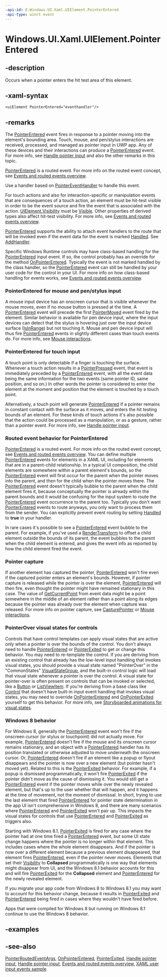 ```yaml
---
-api-id: E:Windows.UI.Xaml.UIElement.PointerEntered
-api-type: winrt event
---
```


<!-- Event syntax
public event Windows.UI.Xaml.Input.PointerEventHandler PointerEntered
-->

# Windows.UI.Xaml.UIElement.PointerEntered

## -description

Occurs when a pointer enters the hit test area of this element.

## -xaml-syntax

```xaml
<uiElement PointerEntered="eventhandler"/>
```

## -remarks

The [PointerEntered](uielement_pointerentered.md) event fires in response to a pointer moving into the element's bounding area. Touch, mouse, and pen/stylus interactions are received, processed, and managed as pointer input in UWP app. Any of these devices and their interactions can produce a [PointerEntered](uielement_pointerentered.md) event. For more info, see [Handle pointer input](http://msdn.microsoft.com/library/bdbc9e33-4037-4671-9596-471dcf855c82) and also the other remarks in this topic.

[PointerEntered](uielement_pointerentered.md) is a routed event. For more info on the routed event concept, see [Events and routed events overview](http://msdn.microsoft.com/library/34c219e8-3efb-45bc-8bbd-6fd937698832).

Use a handler based on [PointerEventHandler](../windows.ui.xaml.input/pointereventhandler.md) to handle this event.

For touch actions and also for interaction-specific or manipulation events that are consequences of a touch action, an element must be hit-test visible in order to be the event source and fire the event that is associated with the action. [UIElement.Visibility](uielement_visibility.md) must be [Visible](visibility.md). Other properties of derived types also affect hit-test visibility. For more info, see [Events and routed events overview](http://msdn.microsoft.com/library/34c219e8-3efb-45bc-8bbd-6fd937698832).

[PointerEntered](uielement_pointerentered.md) supports the ability to attach event handlers to the route that will be invoked even if the event data for the event is marked [Handled](../windows.ui.xaml.input/pointerroutedeventargs_handled.md). See [AddHandler](uielement_addhandler_2121467075.md).

Specific Windows Runtime controls may have class-based handling for the [PointerEntered](uielement_pointerentered.md) input event. If so, the control probably has an override for the method [OnPointerEntered](../windows.ui.xaml.controls/control_onpointerentered_760744783.md). Typically the event is not marked handled by the class handler, so the [PointerEntered](uielement_pointerentered.md) event can still be handled by your user code for the control in your UI. For more info on how class-based handling for events works, see [Events and routed events overview](http://msdn.microsoft.com/library/34c219e8-3efb-45bc-8bbd-6fd937698832).

### PointerEntered for mouse and pen/stylus input

A mouse input device has an onscreen cursor that is visible whenever the mouse moves, even if no mouse button is pressed at the time. A [PointerEntered](uielement_pointerentered.md) event will precede the first [PointerMoved](uielement_pointerentered.md) event fired by the element. Similar behavior is available for pen device input, where the input devices can detect that the stylus is hovering just over the input device surface ([IsInRange](../windows.ui.xaml.input/pointer_isinrange.md)) but not touching it. Mouse and pen device input will thus fire [PointerEntered](uielement_pointerentered.md) events in slightly different cases than touch events do. For more info, see [Mouse interactions](http://msdn.microsoft.com/library/c8a158ef-70a9-4ba2-a270-7d08125700ac).

### PointerEntered for touch input

A touch point is only detectable if a finger is touching the surface. Whenever a touch action results in a [PointerPressed](uielement_pointerpressed.md) event, that event is immediately preceded by a [PointerEntered](uielement_pointerentered.md) event, with all the event data being the same information for the two events (same pointer ID, same position, and so on.) In other words the pointer is considered to enter the element at the moment and position that the element is touched by a touch point.

Alternatively, a touch point will generate [PointerEntered](uielement_pointerentered.md) if a pointer remains in constant contact with the surface as it moves, and enters the hit testing bounds of an element. For these kinds of touch actions it's also possible that the action could be processed as a manipulation, or as a gesture, rather than a pointer event. For more info, see [Handle pointer input](https://docs.microsoft.com/windows/uwp/design/input/handle-pointer-input).

### Routed event behavior for PointerEntered

[PointerEntered](uielement_pointerentered.md) is a routed event. For more info on the routed event concept, see [Events and routed events overview](http://msdn.microsoft.com/library/34c219e8-3efb-45bc-8bbd-6fd937698832). You can define multiple [PointerEntered](uielement_pointerentered.md) events for elements in a XAML UI, including for elements that are in a parent-child relationship. In a typical UI composition, the child elements are somewhere within a parent element's bounds, so the [PointerEntered](uielement_pointerentered.md) event will first occur for the parent when the pointer moves into the parent, and then for the child when the pointer moves there. The [PointerEntered](uielement_pointerentered.md) event doesn't typically bubble to the parent when the child element fires it, because conceptually the pointer is already within the parent bounds and it would be confusing for the input system to route the [PointerEntered](uielement_pointerentered.md) event occurrence to the parent too. Typically you don't want [PointerEntered](uielement_pointerentered.md) events to route anyways, you only want to process them from the sender. You can explicitly prevent event routing by setting [Handled](../windows.ui.xaml.input/pointerroutedeventargs_handled.md) to **true** in your handler.

In rare cases it's possible to see a [PointerEntered](uielement_pointerentered.md) event bubble to the parent. For example, if you've used a [RenderTransform](uielement_rendertransform.md) to offset a child element outside the bounds of its parent, the event bubbles to the parent when the child element is entered, and gives the event info as reported by how the child element fired the event.

### Pointer capture

If another element has captured the pointer, [PointerEntered](uielement_pointerentered.md) won't fire even if the captured pointer enters an element's bounds. However, if pointer capture is released while the pointer is over the element, [PointerEntered](uielement_pointerentered.md) will then fire, even thought the pointer might have remained stationary in this case. The value of [GetCurrentPoint](../windows.ui.xaml.input/pointerroutedeventargs_getcurrentpoint_1761708789.md) from event data might be a point somewhere in the middle of an element rather than a point along its edges because the pointer was already over the element when capture was released. For more info on pointer capture, see [CapturePointer](uielement_capturepointer_916768934.md) or [Mouse interactions](http://msdn.microsoft.com/library/c8a158ef-70a9-4ba2-a270-7d08125700ac).

### PointerOver visual states for controls

Controls that have control templates can apply visual states that are active only when a pointer is over the bounds of the control. You don't always need to handle [PointerEntered](uielement_pointerentered.md) or [PointerExited](uielement_pointerexited.md) to get or change this behavior. You may need to re-template the control. If you are deriving from an existing control that already has the low-level input handling that invokes visual states, you should provide a visual state named "PointerOver" in the "CommonStates"  [VisualStateGroup](visualstategroup.md), and the built-in control logic will load that visual state whenever a pointer is over the control. A visual state for pointer-over is often present on controls that can be invoked or selected, like a [Button](../windows.ui.xaml.controls/button.md) or [ListViewItem](../windows.ui.xaml.controls/listviewitem.md). If you're deriving from a base class like [Control](../windows.ui.xaml.controls/control.md) that doesn't have built-in input event handling that invokes visual states, you may need to override [OnPointerEntered](../windows.ui.xaml.controls/control_onpointerentered_760744783.md) and [OnPointerExited](../windows.ui.xaml.controls/control_onpointerexited_795974211.md) yourself to get this behavior. For more info, see [Storyboarded animations for visual states](http://msdn.microsoft.com/library/5e715281-d247-4e7f-9f88-2af0d88ed5e4).

### Windows 8 behavior

For Windows 8, generally the [PointerEntered](uielement_pointerentered.md) event won't fire if the onscreen cursor (or stylus or touchpoint) did not actually move. For example, [PointerEntered](uielement_pointerentered.md) doesn't fire if the mouse and its onscreen cursor remains stationary, and an object with a [PointerEntered](uielement_pointerentered.md) handler has its position translated or otherwise adjusted to move underneath the onscreen cursor. Or, [PointerEntered](uielement_pointerentered.md) doesn't fire if an element like a popup or flyout disappears and the pointer is now over a new element (but pointer hasn't moved yet). Related to this is the [PointerExited](uielement_pointerexited.md) behavior. For example, if a popup is dismissed programmatically, it won't fire [PointerExited](uielement_pointerexited.md) if the pointer didn't move as the cause of dismissing it. You would still get a [PointerEntered](uielement_pointerentered.md) event if the pointer moves while over the newly revealed element, but that's up to the user whether that will happen, and it happens at the time of movement, not the moment of dismissal. In short, trying to use the last element that fired [PointerEntered](uielement_pointerentered.md) for pointer state determination in the app UI isn't comprehensive in Windows 8, and there are many scenarios where [PointerEntered](uielement_pointerentered.md) and [PointerExited](uielement_pointerexited.md) won't pair up. This impacts the visual states for controls that use [PointerEntered](uielement_pointerentered.md) and [PointerExited](uielement_pointerexited.md) as triggers also.

Starting with Windows 8.1, [PointerExited](uielement_pointerexited.md) is fired for any case where the pointer had at one time fired a [PointerEntered](uielement_pointerentered.md) event, but some UI state change happens where the pointer is no longer within that element. This includes cases where the whole element disappears. And if the pointer is now over a different element because a previous element disappeared, that element fires [PointerEntered](uielement_pointerentered.md), even if the pointer never moves. Elements that set their [Visibility](uielement_visibility.md) to **Collapsed** programmatically is one way that elements might disappear from UI, and the Windows 8.1 behavior accounts for this and will fire [PointerExited](uielement_pointerexited.md) for the **Collapsed** element and [PointerEntered](uielement_pointerentered.md) for the newly revealed element.

If you migrate your app code from Windows 8 to Windows 8.1 you may want to account for this behavior change, because it results in [PointerExited](uielement_pointerexited.md) and [PointerEntered](uielement_pointerentered.md) being fired in cases where they wouldn't have fired before.

Apps that were compiled for Windows 8 but running on Windows 8.1 continue to use the Windows 8 behavior.

## -examples

## -see-also

[PointerRoutedEventArgs](../windows.ui.xaml.input/pointerroutedeventargs.md), [OnPointerEntered](../windows.ui.xaml.controls/control_onpointerentered_760744783.md), [PointerExited](uielement_pointerexited.md), [Handle pointer input](https://docs.microsoft.com/windows/uwp/design/input/handle-pointer-input), [Handle pointer input](http://msdn.microsoft.com/library/bdbc9e33-4037-4671-9596-471dcf855c82), [Events and routed events overview](http://msdn.microsoft.com/library/34c219e8-3efb-45bc-8bbd-6fd937698832), [XAML user input events sample](http://go.microsoft.com/fwlink/p/?linkid=231524)